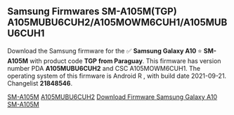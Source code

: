 <h2>Samsung Firmwares SM-A105M(TGP) A105MUBU6CUH2/A105MOWM6CUH1/A105MUBU6CUH1</h2>
Download the Samsung firmware for the ✅ <strong>Samsung Galaxy A10 </strong> ⭐ <strong>SM-A105M</strong> with product code <strong>TGP</strong> <strong> from Paraguay</strong>. This firmware has version number PDA <strong>A105MUBU6CUH2</strong> and CSC A105MOWM6CUH1. The operating system of this firmware is Android R , with build date 2021-09-21. Changelist <strong>21848546</strong>.


[SM-A105M](https://samfirm.shop/samsung/model/SM-A105M)
[A105MUBU6CUH2](https://samfirm.shop/samsung/pda/A105MUBU6CUH2)
[Download Firmware Samsung Galaxy A10 SM-A105M](https://samfirm.shop/samsung/firmware/458271)
